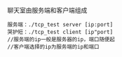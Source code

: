 聊天室由服务端和客户端组成

~~~
服务端：./tcp_test server [ip:port] 
哭护短：./tcp_test client [ip"port]
//服务端的ip一般是服务器的ip，端口随便起
//客户端选择的ip为服务端的ip和端口
~~~